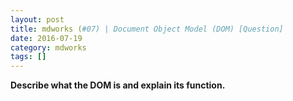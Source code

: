```yaml
---
layout: post
title: mdworks (#07) | Document Object Model (DOM) [Question]
date: 2016-07-19
category: mdworks
tags: []
---
```


**Describe what the DOM is and explain its function.**

